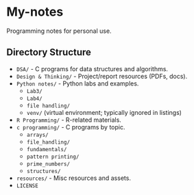 # My-notes

Programming notes for personal use.

## Directory Structure

- `DSA/` - C programs for data structures and algorithms.
- `Design & Thinking/` - Project/report resources (PDFs, docs).
- `Python notes/` - Python labs and examples.
  - `Lab3/`
  - `Lab4/`
  - `file handling/`
  - `venv/` (virtual environment; typically ignored in listings)
- `R Programming/` - R-related materials.
- `c programming/` - C programs by topic.
  - `arrays/`
  - `file_handling/`
  - `fundamentals/`
  - `pattern printing/`
  - `prime_numbers/`
  - `structures/`
- `resources/` - Misc resources and assets.
- `LICENSE`
